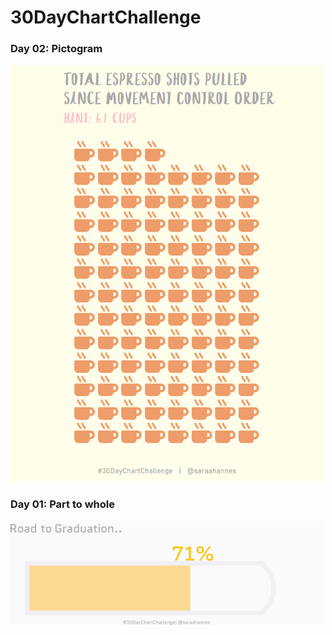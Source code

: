 # 30DayChartChallenge

### Day 02: Pictogram
<a href="/Day02_pictogram/02_pictogram.R"> <img src="/Day02_pictogram/02_pictogram.png" width="500"></a>

### Day 01: Part to whole
<a href="/Day01_part-to-whole/01_part-to-whole.R"> <img src="/Day01_part-to-whole/01_part-to-whole.png" width="500"></a>
